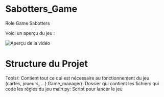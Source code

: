 # Sabotters_Game
Role Game Sabotters

Voici un aperçu du jeu :

![Aperçu de la vidéo](Jeu.gif)

# Structure du Projet
Tools/: Contient tout ce qui est nécessaire au fonctionnement du jeu (cartes, joueurs, ...)
Game_manager/: Dossier qui contient les fichiers qui code les règles du jeu
main.py: Script pour lancer le jeu
